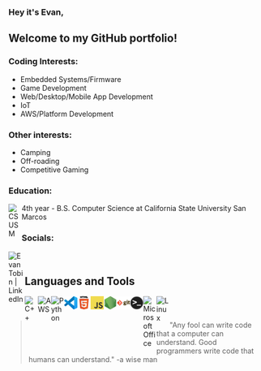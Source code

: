 ### Hey it's Evan,

## Welcome to my GitHub portfolio!

### Coding Interests:

- Embedded Systems/Firmware
- Game Development
- Web/Desktop/Mobile App Development
- IoT
- AWS/Platform Development

### Other interests:

- Camping
- Off-roading
- Competitive Gaming

### Education:

<img align="left" alt="CSUSM" width="26px" src="https://www.csusm.edu/communications/images/branding-images/spirit-logo02.jpg"/>
4th year - B.S. Computer Science at California State University San Marcos

### Socials:

[<img align="left" alt="Evan Tobin | LinkedIn" width="32px" src="https://cdn2.iconfinder.com/data/icons/social-media-applications/64/social_media_applications_14-linkedin-256.png" />][linkedin]


<br />

## Languages and Tools

<img align="left" alt="C++" width="26px" src="https://cdn4.iconfinder.com/data/icons/logos-brands-in-colors/404/c_logo-256.png" />
<img align="left" alt="AWS" width="26px" src="https://cdn4.iconfinder.com/data/icons/vector-brand-logos/40/AWS-256.png" />
<img align="left" alt="Python" width="26px" src="https://cdn4.iconfinder.com/data/icons/logos-and-brands/512/267_Python_logo-256.png" />
<img align="left" alt="Visual Studio Code" width="26px" src="https://raw.githubusercontent.com/github/explore/80688e429a7d4ef2fca1e82350fe8e3517d3494d/topics/visual-studio-code/visual-studio-code.png" />
<img align="left" alt="HTML5" width="26px" src="https://raw.githubusercontent.com/github/explore/80688e429a7d4ef2fca1e82350fe8e3517d3494d/topics/html/html.png" />
<img align="left" alt="JavaScript" width="26px" src="https://raw.githubusercontent.com/github/explore/80688e429a7d4ef2fca1e82350fe8e3517d3494d/topics/javascript/javascript.png" />
<img align="left" alt="Node.js" width="26px" src="https://raw.githubusercontent.com/github/explore/80688e429a7d4ef2fca1e82350fe8e3517d3494d/topics/nodejs/nodejs.png" />
<img align="left" alt="Git" width="26px" src="https://raw.githubusercontent.com/github/explore/80688e429a7d4ef2fca1e82350fe8e3517d3494d/topics/git/git.png" />
<img align="left" alt="Terminal" width="26px" src="https://raw.githubusercontent.com/github/explore/80688e429a7d4ef2fca1e82350fe8e3517d3494d/topics/terminal/terminal.png" />
<img align="left" alt="Microsoft Office" width="26px" src="https://cdn4.iconfinder.com/data/icons/social-media-logos-6/512/76-office-256.png" />
<img align="left" alt="Linux" width="26px" src="https://cdn4.iconfinder.com/data/icons/proglyphs-free/512/Linux_-_Tux-256.png" />

<br />
<br />

[linkedin]: https://www.linkedin.com/in/evan-tobin-666048235/

> "Any fool can write code that a computer can understand. Good programmers write code that humans can understand." -a wise man
